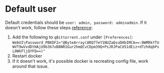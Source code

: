 # Default user

Default credentials should be `user: admin, password: adminadmin`. If it doesn't work, follow these steps [reference](https://www.reddit.com/r/unRAID/comments/180ou0b/psa_if_you_cant_login_to_qbittorrent_pass/):

1. Add the following to `qBittorrent.conf` under `[Preferences]`: `WebUI\Password_PBKDF2="@ByteArray(ARQ77eY1NUZaQsuDHbIMCA==:0WMRkYTUWVT9wVvdDtHAjU9b3b7uB8NR1Gur2hmQCvCDpm39Q+PsJRJPaCU51dEiz+dTzh8qbPsL8WkFljQYFQ==)"`
2. Restart docker
3. If it doesn't work, it's possible docker is recreating config file, work around that issue.
